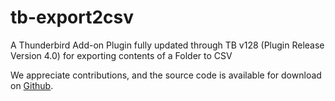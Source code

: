 # tb-export2csv

A Thunderbird Add-on Plugin fully updated through TB v128 (Plugin Release Version 4.0) for exporting contents of a Folder to CSV

We appreciate contributions, and the source code is available for download on [Github](https://github.com/2AStudios/tb-export2csv.git).
